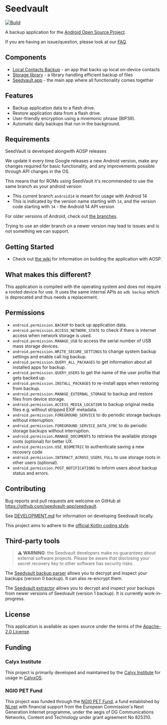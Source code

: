 # Seedvault
[![Build](https://github.com/seedvault-app/seedvault/actions/workflows/build.yml/badge.svg)](https://github.com/seedvault-app/seedvault/actions/workflows/build.yml)

A backup application for the [Android Open Source Project](https://source.android.com/).

If you are having an issue/question, please look at our [FAQ](https://github.com/seedvault-app/seedvault/wiki/FAQ).

## Components

* [Local Contacts Backup](contactsbackup) - an app that backs up local on-device contacts
* [Storage library](storage) - a library handling efficient backup of files
* [Seedvault app](app) - the main app where all functionality comes together

## Features
- Backup application data to a flash drive.
- Restore application data from a flash drive.
- User-friendly encryption using a mnemonic phrase (BIP39).
- Automatic daily backups that run in the background.

## Requirements

SeedVault is developed alongwith AOSP releases

We update it every time Google releases a new Android version, make any changes required for basic functionality, and any improvements possible through API changes in the OS.

This means that for ROMs using SeedVault it's recommended to use the same branch as your android version

- This current branch `android14` is meant for usage with Android 14
- This is indicated by the version name starting with `14`, and the version code starting with `34` - the Android 14 API version

For older versions of Android, check out [the branches](https://github.com/seedvault-app/seedvault/branches).

Trying to use an older branch on a newer version may lead to issues and is not something we can support.

## Getting Started
- Check out [the wiki](https://github.com/seedvault-app/seedvault/wiki) for information on building the application with 
AOSP.

## What makes this different?
This application is compiled with the operating system and does not require a rooted device for use.
It uses the same internal APIs as `adb backup` which is deprecated and thus needs a replacement.

## Permissions
* `android.permission.BACKUP` to back up application data.
* `android.permission.ACCESS_NETWORK_STATE` to check if there is internet access when network storage is used.
* `android.permission.MANAGE_USB` to access the serial number of USB mass storage devices.
* `android.permission.WRITE_SECURE_SETTINGS` to change system backup settings and enable call log backup.
* `android.permission.QUERY_ALL_PACKAGES` to get information about all installed apps for backup.
* `android.permission.QUERY_USERS` to get the name of the user profile that gets backed up.
* `android.permission.INSTALL_PACKAGES` to re-install apps when restoring from backup.
* `android.permission.MANAGE_EXTERNAL_STORAGE` to backup and restore files from device storage.
* `android.permission.ACCESS_MEDIA_LOCATION` to backup original media files e.g. without stripped EXIF metadata.
* `android.permission.FOREGROUND_SERVICE` to do periodic storage backups without interruption.
* `android.permission.FOREGROUND_SERVICE_DATA_SYNC` to do periodic storage backups without interruption.
* `android.permission.MANAGE_DOCUMENTS` to retrieve the available storage roots (optional) for better UX.
* `android.permission.USE_BIOMETRIC` to authenticate saving a new recovery code
* `android.permission.INTERACT_ACROSS_USERS_FULL` to use storage roots in other users (optional).
* `android.permission.POST_NOTIFICATIONS` to inform users about backup status and errors.

## Contributing
Bug reports and pull requests are welcome on GitHub at https://github.com/seedvault-app/seedvault.

See [DEVELOPMENT.md](app/development/DEVELOPMENT.md) for information on developing Seedvault locally.

This project aims to adhere to the [official Kotlin coding style](https://developer.android.com/kotlin/style-guide).

## Third-party tools

> **⚠ WARNING**: the Seedvault developers make no guarantees about external software projects.
> Please be aware that disclosing your secret recovery key to other software has security risks.

The [Seedvault backup parser](https://github.com/tlambertz/seedvault_backup_parser)
allows you to decrypt and inspect your backups (version 0 backup).
It can also re-encrypt them.

The [Seedvault extractor](https://github.com/jackwilsdon/seedvault-extractor)
allows you to decrypt and inspect your backups from newer versions of Seedvault (version 1 backup).
It is currently work-in-progress.

## License
This application is available as open source under the terms of the [Apache-2.0 License](https://opensource.org/licenses/Apache-2.0).

## Funding

### Calyx Institute

This project is primarily developed and maintained by the [Calyx Institute](https://calyxinstitute.org/)
for usage in [CalyxOS](https://calyxos.org/).

### NGI0 PET Fund

This project was funded through the [NGI0 PET Fund](https://nlnet.nl/project/Seedvault/),
a fund established by [NLnet](https://nlnet.nl)
with financial support from the European Commission's Next Generation Internet programme,
under the aegis of DG Communications Networks, Content and Technology
under grant agreement No 825310.
